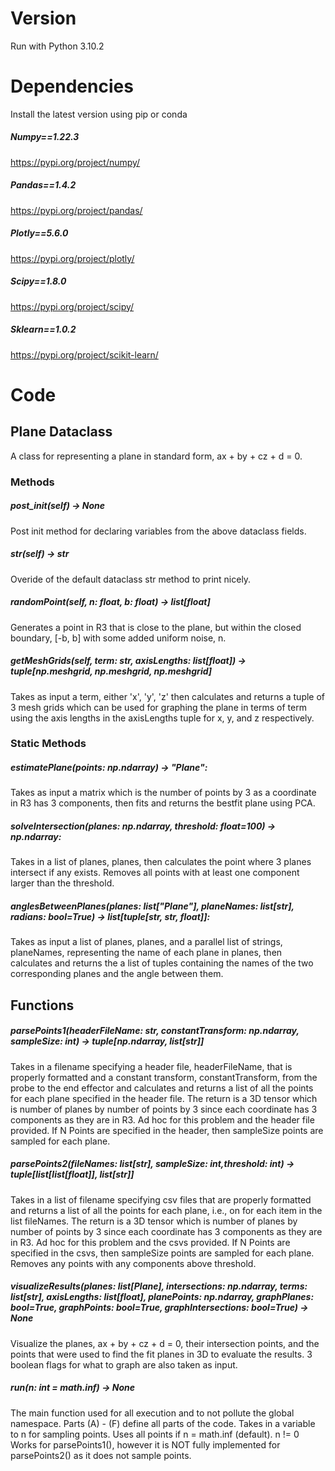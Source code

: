 # Version

Run with Python 3.10.2

# Dependencies

Install the latest version using pip or conda

##### Numpy==1.22.3
https://pypi.org/project/numpy/

##### Pandas==1.4.2
https://pypi.org/project/pandas/

##### Plotly==5.6.0
https://pypi.org/project/plotly/

##### Scipy==1.8.0
https://pypi.org/project/scipy/

##### Sklearn==1.0.2
https://pypi.org/project/scikit-learn/

# Code

## Plane Dataclass

A class for representing a plane in standard form, ax + by + cz + d = 0.

### Methods

##### __post_init__(self) -> None

Post init method for declaring variables from the above dataclass fields.

##### __str__(self) -> str

Overide of the default dataclass str method to print nicely.

##### randomPoint(self, n: float, b: float) -> list[float]

Generates a point in R3 that is close to
the plane, but within the closed boundary,
[-b, b] with some added uniform noise, n.

##### getMeshGrids(self, term: str, axisLengths: list[float]) -> tuple[np.meshgrid, np.meshgrid, np.meshgrid]

Takes as input a term, either 'x', 'y', 'z' then calculates
and returns a tuple of 3 mesh grids which can be used for
graphing the plane in terms of term using the axis lengths
in the axisLengths tuple for x, y, and z respectively.

### Static Methods

##### estimatePlane(points: np.ndarray) -> "Plane":

Takes as input a matrix which is the number of
points by 3 as a coordinate in R3 has 3 components,
then fits and returns the bestfit plane using PCA.

##### solveIntersection(planes: np.ndarray, threshold: float=100) -> np.ndarray:

Takes in a list of planes, planes, then calculates the
point where 3 planes intersect if any exists. Removes all
points with at least one component larger than the threshold.

##### anglesBetweenPlanes(planes: list["Plane"], planeNames: list[str], radians: bool=True) -> list[tuple[str, str, float]]:

Takes as input a list of planes, planes, and a parallel list
of strings, planeNames, representing the name of each plane in
planes, then calculates and returns the a list of tuples
containing the names of the two corresponding planes and the
angle between them.


## Functions

##### parsePoints1(headerFileName: str, constantTransform: np.ndarray, sampleSize: int) -> tuple[np.ndarray, list[str]]

Takes in a filename specifying a header file, headerFileName, that
is properly formatted and a constant transform, constantTransform,
from the probe to the end effector and calculates and returns a
list of all the points for each plane specified in the header
file.  The return is a 3D tensor which is number of planes by
number of points by 3 since each coordinate has 3 components as
they are in R3.  Ad hoc for this problem and the header file
provided.  If N Points are specified in the header, then
sampleSize points are sampled for each plane.

##### parsePoints2(fileNames: list[str], sampleSize: int,threshold: int) -> tuple[list[list[float]], list[str]]

Takes in a list of filename specifying csv files that are properly
formatted and returns a list of all the points for each plane,
i.e., on for each item in the list fileNames.  The return is a 3D
tensor which is number of planes by number of points by 3 since
each coordinate has 3 components as they are in R3.  Ad hoc for
this problem and the csvs provided.  If N Points are specified
in the csvs, then sampleSize points are sampled for each plane.
Removes any points with any components above threshold.

##### visualizeResults(planes: list[Plane], intersections: np.ndarray, terms: list[str], axisLengths: list[float], planePoints: np.ndarray, graphPlanes: bool=True, graphPoints: bool=True, graphIntersections: bool=True) -> None

Visualize the planes, ax + by + cz + d = 0, their
intersection points, and the points that were used
to find the fit planes in 3D to evaluate the results.
3 boolean flags for what to graph are also taken as input.

##### run(n: int = math.inf) -> None

The main function used for all execution and to not pollute the
global namespace. Parts (A) - (F) define all parts of the code.
Takes in a variable to n for sampling points.  Uses all points
if n = math.inf (default).  n != 0 Works for parsePoints1(),
however it is NOT fully implemented for parsePoints2() as it
does not sample points.

